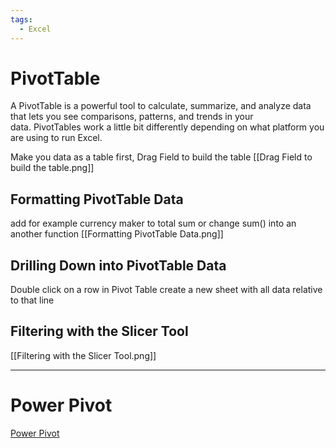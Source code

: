 ```yaml
---
tags:
  - Excel
---
```


# PivotTable

A PivotTable is a powerful tool to calculate, summarize, and analyze data that lets you see comparisons, patterns, and trends in your data. PivotTables work a little bit differently depending on what platform you are using to run Excel.

Make you data as a table first, Drag Field to build the table
[[Drag Field to build the table.png]]



## Formatting PivotTable Data

add for example currency maker to total sum or change sum() into an another function
[[Formatting PivotTable Data.png]]



## Drilling Down into PivotTable Data

Double click on a row in Pivot Table create a new sheet with all data relative to that line

## Filtering with the Slicer Tool

[[Filtering with the Slicer Tool.png]]



---

# Power Pivot

 [Power Pivot](https://support.microsoft.com/it-it/office/power-pivot-potente-strumento-di-analisi-e-creazione-di-modelli-di-dati-in-excel-a9c2c6e2-cc49-4976-a7d7-40896795d045)
